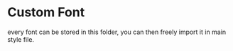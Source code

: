 # Custom Font

every font can be stored in this folder, you can then freely import it in main style file.

